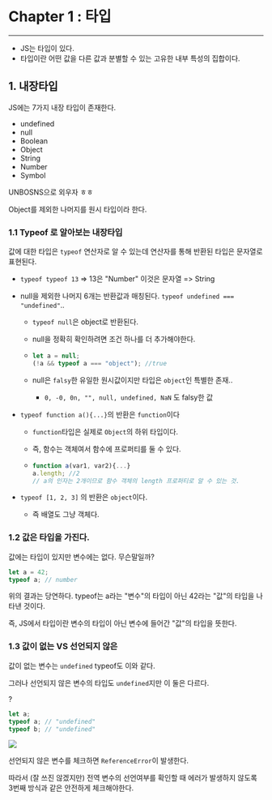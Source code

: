 # Chapter 1 : 타입

---

- JS는 타입이 있다.
- 타입이란 어떤 값을 다른 값과 분별할 수 있는 고유한 내부 특성의 집합이다.



## 1. 내장타입

JS에는 7가지 내장 타입이 존재한다.

- undefined
- null
- Boolean
- Object
- String
- Number
- Symbol

UNBOSNS으로 외우자 ㅎㅎ

Object를 제외한 나머지를 원시 타입이라 한다.



### 1.1 Typeof 로 알아보는 내장타입

값에 대한 타입은 `typeof` 연산자로 알 수 있는데 연산자를 통해 반환된 타입은 문자열로 표현된다.

- `typeof typeof 13` => 13은 "Number"  이것은 문자열 => String

- null을 제외한 나머지 6개는 반환값과 매칭된다. `typeof undefined === "undefined"`.. 

  - `typeof null`은 object로 반환된다.

  - null을 정확히 확인하려면 조건 하나를 더 추가해야한다.

  - ```javascript
    let a = null;
    (!a && typeof a === "object"); //true
    ```

  - null은 `falsy`한 유일한 원시값이지만 타입은 `object`인 특별한 존재..

    - `0, -0, 0n, "", null, undefined, NaN` 도 falsy한 값

- `typeof function a(){...}`의 반환은 `function`이다

  - `function`타입은 실제로 `Object`의 하위 타입이다.

  - 즉, 함수는 객체여서 함수에 프로퍼티를 둘 수 있다.

  - ```javascript
    function a(var1, var2){...}
    a.length; //2
    // a의 인자는 2개이므로 함수 객체의 length 프로퍼티로 알 수 있는 것.
    ```

- `typeof [1, 2, 3]` 의 반환은 `object`이다.

  - 즉 배열도 그냥 객체다.





### 1.2 값은 타입을 가진다.



값에는 타입이 있지만 변수에는 없다. 무슨말일까?

```javascript
let a = 42;
typeof a; // number
```

위의 결과는 당연하다. typeof는 a라는 "변수"의 타입이 아닌 42라는 "값"의 타입을 나타낸 것이다.

즉, JS에서 타입이란 변수의 타입이 아닌 변수에 들어간 "값"의 타입을 뜻한다. 



### 1.3 값이 없는 VS 선언되지 않은



값이 없는 변수는 `undefined` typeof도 이와 같다.

그러나 선언되지 않은 변수의 타입도 `undefined`지만 이 둘은 다르다.

?

```javascript
let a;
typeof a; // "undefined"
typeof b; // "undefined"
```



![](https://images.velog.io/images/secho/post/f9c3c6f2-117e-46c9-b9bd-0fda234dcc50/image.png)



선언되지 않은 변수를 체크하면 `ReferenceError`이 발생한다.

따라서 (잘 쓰진 않겠지만) 전역 변수의 선언여부를 확인할 때 에러가 발생하지 않도록  3번째 방식과 같은 안전하게 체크해야한다.



